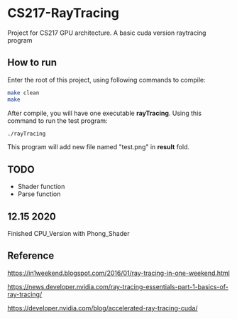 # CS217-RayTracing
Project for CS217 GPU architecture. A basic cuda version raytracing program

## How to run

Enter the root of this project, using following commands to compile:
```bash
make clean
make
```

After compile, you will have one executable **rayTracing**. Using this command to 
run the test program:
```bash
./rayTracing
```

This program will add new file named "test.png" in **result** fold.

## TODO
- Shader function
- Parse function 

## 12.15 2020
Finished CPU_Version with Phong_Shader

## Reference 
https://in1weekend.blogspot.com/2016/01/ray-tracing-in-one-weekend.html

https://news.developer.nvidia.com/ray-tracing-essentials-part-1-basics-of-ray-tracing/

https://developer.nvidia.com/blog/accelerated-ray-tracing-cuda/
